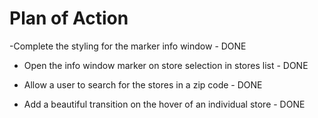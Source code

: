 # Plan of Action

-Complete the styling for the marker info window - DONE

- Open the info window marker on store selection in stores list - DONE

- Allow a user to search for the stores in a zip code - DONE

- Add a beautiful transition on the hover of an individual store - DONE